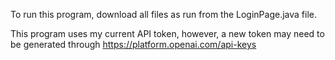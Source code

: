 To run this program, download all files as run from the LoginPage.java file.

This program uses my current API token, however, a new token may need to be generated through https://platform.openai.com/api-keys
